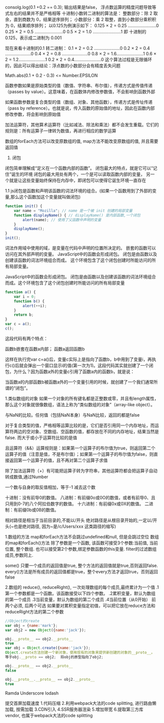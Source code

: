 consolg.log(0.1 +0.2 == 0.3); 输出结果是false， 浮点数运算的精度问题导致等式左右的结果并不是严格相等
十进制小数转二进制的算法是：
整数部分：除 2 取余，直到商数为 0，结果逆序排列；
小数部分：乘 2 取整，直到小数部分乘积积为 0，结果顺序排列；
以0.125为例演示如下：
0.125 × 2 = 0.25 .......................0
0.25 × 2 = 0.5 .......................0
0.5 × 2 = 1.0 .......................1
即 十进制的0.125，表示成二进制为 0.001

现在来看十进制的0.1 转二进制：
0.1 × 2 = 0.2 .....................0
0.2 × 2 = 0.4 .....................0
0.4 × 2 = 0.8 .....................0
0.8 × 2 = 1.6......................1
0.6 × 2 = 1.2......................1
0.2 × 2 = 0.4......................0
这个算法过程是无限循环的，因此可以得出结论：浮点数的小数部分会有精度丢失问题

Math.abs(0.1 + 0.2 - 0.3) <= Number.EPSILON

函数参数如果是原始类型的值（数值、字符串、布尔值），传递方式是传值传递（passes by value）。这意味着，在函数体内修改参数值，不会影响到函数外部

如果函数参数是复合类型的值（数组、对象、其他函数），传递方式是传址传递（pass by reference）。也就是说，传入函数的原始值的地址，因此在函数内部修改参数，将会影响到原始值


加法运算符，其他算术运算符（比如减法、除法和乘法）都不会发生重载。它们的规则是：所有运算子一律转为数值，再进行相应的数学运算

数组的forEach方法可以改变原数组的值, map方法不能改变原数组的值, 并且需要返回值

1. 闭包

闭包简单理解成“定义在一个函数内部的函数”。
闭包最大的特点，就是它可以“记住”诞生的环境
闭包的最大用处有两个，一个是可以读取函数内部的变量，
另一个就是让这些变量始终保持在内存中，即闭包可以使得它诞生环境一直存在

1.1 js闭包是函数和声明该函数的词法环境的组合。(如果一个函数用到了外部的变量,那么这个函数加这个变量就叫做闭包)
```javascript
function init() {
    var name = "Mozilla"; // name 是一个被 init 创建的局部变量
    function displayName() { // displayName() 是内部函数,一个闭包
        alert(name); // 使用了父函数中声明的变量
    }
    displayName();
}
init();
```
词法作用域中使用的域，是变量在代码中声明的位置所决定的。
嵌套的函数可以访问在其外部声明的变量。
JavaScript中的函数会形成闭包。 闭包是由函数以及创建该函数的词法环境组合而成。
这个环境包含了这个闭包创建时所能访问的所有局部变量。


JavaScript中的函数会形成闭包。 闭包是由函数以及创建该函数的词法环境组合而成。这个环境包含了这个闭包创建时所能访问的所有局部变量
```javascript
function a() {
    var i = 0;
    function b() {
        alert(++i);
    }
    return b;
}
var c = a();
c();
```
这段代码有两个特点：

函数b嵌套在函数a内部；
函数a返回函数b

这样在执行完var c=a()后，变量c实际上是指向了函数b，b中用到了变量i，再执行c()后就会弹出一个窗口显示i的值(第一次为1)。这段代码其实就创建了一个闭包，为什么？因为函数a外的变量c引用了函数a内的函数b，就是说：

当函数a的内部函数b被函数a外的一个变量引用的时候，就创建了一个我们通常所谓的“闭包”。


1.类似数组的对象
如果一个对象的所有键名都是正整数或零，并且有length属性，那么这个对象就很像数组，语法上称为“类似数组的对象”（array-like object）。

与NaN的比较。任何值（包括NaN本身）与NaN比较，返回的都是false

对于复合类型的值，严格相等运算比较的是，它们是否引用同一个内存地址，而运算符两边的空对象、空数组、空函数的值，都存放在不同的内存地址，结果当然是false. 而大于或小于运算符比较的是值


且运算符（&&）运算规则是：如果第一个运算子的布尔值为true，则返回第二个运算子的值（注意是值，不是布尔值）；如果第一个运算子的布尔值为false，则直接返回第一个运算子的值，且不再对第二个运算子求值

除了加法运算符（+）有可能把运算子转为字符串，其他运算符都会把运算子自动转成数值,通过Number

一个数与自身的取反值相加，等于-1 减去这个数

十进制：没有前导0的数值。
八进制：有前缀0o或0O的数值，或者有前导0、且只用到0-7的八个阿拉伯数字的数值。
十六进制：有前缀0x或0X的数值。
二进制：有前缀0b或0B的数值。

相对路径是相当于当前目录的,不能以/开头
绝对路径是从根目录开始的,一定以/开头(~也是绝对路径, 因为~是/c/Users/xxx 这类路径的缩写)

1.数组的方法
map和forEach方法不会跳过undefined和null, 但是会跳过空位
数组的map和forEach()方法 除了参数是一个函数, 该函数可接受3个参数:当前值, 当前位置, 整个数组.
也可以接受第2个参数,绑定参数函数的this变量.
filter的过滤数组成员,参数同上.

some() 只要一个成员的返回值是true, 整个方法的返回值就是true,否则返回false.
every()方法是所有成员的返回值都是true，整个every方法才返回true，否则返回false

2.数组的 reduce(), reduceRight(), 一次处理数组的每个成员,最终累计为一个值
.1第一个参数都是一个函数。该函数接受以下四个参数。
.2累积变量，默认为数组的第一个成员
.3当前变量，默认为数组的第二个成员
.4当前位置（从0开始）
前两个必须, 后两个可选
如果要对累积变量指定初值，可以把它放在reduce方法和reduceRight方法的第二个参数

```javascript
//Object的create
var obj = {name:'mark'};
var obj2 = new Object({name:'jack'});

obj.__proto__ == obj2.__proto__
true  
var obj = Object.create({name:'jack'});
Object.create方法创建一个新对象，使用现有的对象来提供新创建的对象的__proto__。
等于obj.__proto == obj2;  将obj的原型指向了obj2;

obj.__proto__ == obj2.__proto__
false

obj.__proto__.__proto__ == obj2.__proto__
true
```
Ramda Underscore lodash

提交首屏加载速度
1.代码压缩
2.利用webpack大法的code splitting, 进行路由懒加载, 按需加载
3.CDN引入
4.SSR服务器渲染
5.增加带宽
6.提取第三方库 vendor, 也属于webpack大法的code splitting

